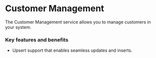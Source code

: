 # Customer Management

The Customer Management service allows you to manage customers in your system.

### Key features and benefits
* Upsert support that enables seamless updates and inserts.